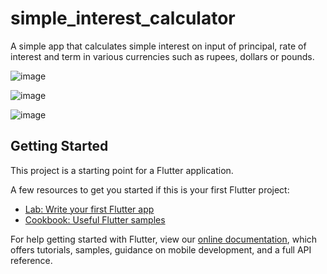 # simple_interest_calculator

A simple app that calculates simple interest on input of principal, rate of interest and term in various currencies such as rupees, dollars or pounds.

![image](https://user-images.githubusercontent.com/78085381/171606148-ff6a97f8-6e97-40b5-b84b-94410f212e32.png)

![image](https://user-images.githubusercontent.com/78085381/171606185-35c5aa74-51c4-4035-8254-c3b4a4714172.png)

![image](https://user-images.githubusercontent.com/78085381/171605995-63d05389-87ed-43cb-8734-c0a86bf96a8a.png)

## Getting Started

This project is a starting point for a Flutter application.

A few resources to get you started if this is your first Flutter project:

- [Lab: Write your first Flutter app](https://flutter.dev/docs/get-started/codelab)
- [Cookbook: Useful Flutter samples](https://flutter.dev/docs/cookbook)

For help getting started with Flutter, view our
[online documentation](https://flutter.dev/docs), which offers tutorials,
samples, guidance on mobile development, and a full API reference.
